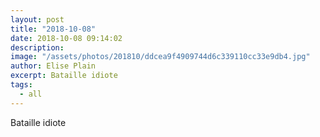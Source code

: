 ```yaml
---
layout: post
title: "2018-10-08"
date: 2018-10-08 09:14:02
description: 
image: "/assets/photos/201810/ddcea9f4909744d6c339110cc33e9db4.jpg"
author: Elise Plain
excerpt: Bataille idiote
tags: 
  - all
---
```


Bataille idiote
<p></p>
